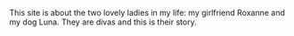 This site is about the two lovely ladies in my life: my girlfriend Roxanne and my dog Luna. They are divas and this is their story.
